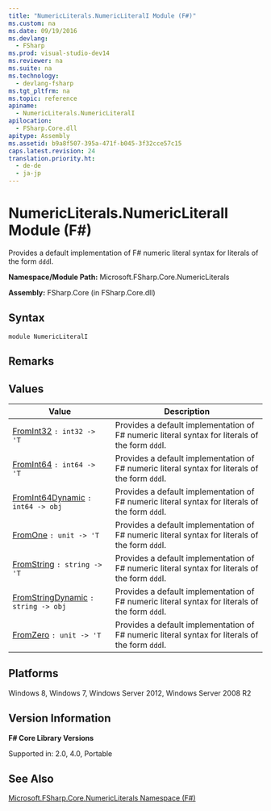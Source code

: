 ```yaml
---
title: "NumericLiterals.NumericLiteralI Module (F#)"
ms.custom: na
ms.date: 09/19/2016
ms.devlang: 
  - FSharp
ms.prod: visual-studio-dev14
ms.reviewer: na
ms.suite: na
ms.technology: 
  - devlang-fsharp
ms.tgt_pltfrm: na
ms.topic: reference
apiname: 
  - NumericLiterals.NumericLiteralI
apilocation: 
  - FSharp.Core.dll
apitype: Assembly
ms.assetid: b9a8f507-395a-471f-b045-3f32cce57c15
caps.latest.revision: 24
translation.priority.ht: 
  - de-de
  - ja-jp
---
```

# NumericLiterals.NumericLiteralI Module (F#)
Provides a default implementation of F# numeric literal syntax for literals of the form `ddd`I.  
  
 **Namespace/Module Path:** Microsoft.FSharp.Core.NumericLiterals  
  
 **Assembly:** FSharp.Core (in FSharp.Core.dll)  
  
## Syntax  
  
```  
module NumericLiteralI  
```  
  
## Remarks  
  
## Values  
  
|Value|Description|  
|-----------|-----------------|  
|[FromInt32](../vs140/NumericLiteralI.FromInt32--T--Function--F#-.md)  `: int32 -> 'T`|Provides a default implementation of F# numeric literal syntax for literals of the form `ddd`I.|  
|[FromInt64](../vs140/NumericLiteralI.FromInt64--T--Function--F#-.md)  `: int64 -> 'T`|Provides a default implementation of F# numeric literal syntax for literals of the form `ddd`I.|  
|[FromInt64Dynamic](../vs140/NumericLiteralI.FromInt64Dynamic-Function--F#-.md)  `: int64 -> obj`|Provides a default implementation of F# numeric literal syntax for literals of the form `ddd`I.|  
|[FromOne](../vs140/NumericLiteralI.FromOne--T--Function--F#-.md)  `: unit -> 'T`|Provides a default implementation of F# numeric literal syntax for literals of the form `ddd`I.|  
|[FromString](../vs140/NumericLiteralI.FromString--T--Function--F#-.md)  `: string -> 'T`|Provides a default implementation of F# numeric literal syntax for literals of the form `ddd`I.|  
|[FromStringDynamic](../vs140/NumericLiteralI.FromStringDynamic-Function--F#-.md)  `: string -> obj`|Provides a default implementation of F# numeric literal syntax for literals of the form `ddd`I.|  
|[FromZero](../vs140/NumericLiteralI.FromZero--T--Function--F#-.md)  `: unit -> 'T`|Provides a default implementation of F# numeric literal syntax for literals of the form `ddd`I.|  
  
## Platforms  
 Windows 8, Windows 7, Windows Server 2012, Windows Server 2008 R2  
  
## Version Information  
 **F# Core Library Versions**  
  
 Supported in: 2.0, 4.0, Portable  
  
## See Also  
 [Microsoft.FSharp.Core.NumericLiterals Namespace (F#)](../vs140/Core.NumericLiterals-Module--F#-.md)